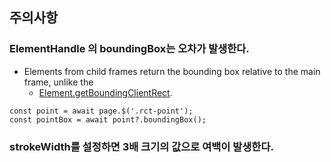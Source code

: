## 주의사항

### ElementHandle 의 boundingBox는 오차가 발생한다.
* Elements from child frames return the bounding box relative to the main frame, unlike the
   * [Element.getBoundingClientRect](https://developer.mozilla.org/en-US/docs/Web/API/Element/getBoundingClientRect).

```
const point = await page.$('.rct-point');
const pointBox = await point?.boundingBox();
```

### strokeWidth를 설정하면 3배 크기의 값으로 여백이 발생한다.